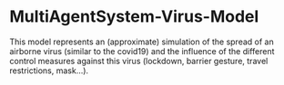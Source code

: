 # MultiAgentSystem-Virus-Model
This model represents an (approximate) simulation of the spread of an airborne virus (similar to the covid19) and the influence of the different control measures against this virus (lockdown, barrier gesture, travel restrictions, mask...).